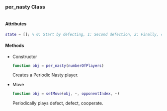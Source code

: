 ### per_nasty Class
```matlab

```
#### Attributes
```matlab
state = []; % 0: Start by defecting, 1: Second defection, 2: Finally, cooperate
```
#### Methods
- Constructor
    ```matlab
    function obj = per_nasty(numberOfPlayers)
    ```
    Creates a Periodic Nasty player.

- Move
    ```matlab
    function obj = setMove(obj, ~, opponentIndex, ~)
    ```
    Periodically plays defect, defect, cooperate.
